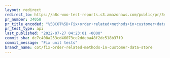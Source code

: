 ```yaml
---
layout: redirect
redirect_to: https://a8c-woo-test-reports.s3.amazonaws.com/public/pr/34058/api/index.html
pr_number: 34058
pr_title_encoded: "%5BCOT%5D+Fix+order+related+methods+in+customer+data+store"
pr_test_type: api
last_published: "2022-07-27 04:23:01 +0000"
commit_sha: dc7c408a253cd46073ce2ddeba48f2dc518b37f9
commit_message: "Fix unit tests"
branch_name: cot/fix-order-related-methods-in-customer-data-store
---
```

